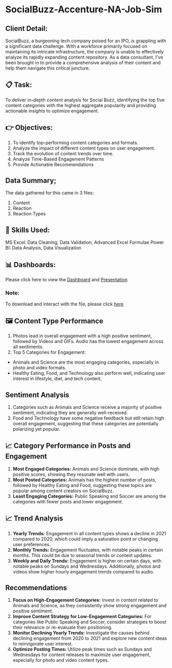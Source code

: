 # SocialBuzz-Accenture-NA-Job-Sim

## Client Detail:
SocialBuzz, a burgeoning tech company poised for an IPO, is grappling with a significant data challenge. With a workforce primarily focused on maintaining its intricate infrastructure, the company is unable to effectively analyze its rapidly expanding content repository. As a data consultant, I've been brought in to provide a comprehensive analysis of their content and help them navigate this critical juncture.

## 📋 Task:
To deliver in-depth content analysis for Social Buzz, identifying the top five content categories with the highest aggregate popularity and providing actionable insights to optimize engagement. 

## 👉 Objectives:
1. To identify top-performing content categories and formats.
2. Analyze the impact of different content types on user engagement.
3. Track the evolution of content trends over time.
4. Analyze Time-Based Engagement Patterns
5. Provide Actionable Recommendations

## Data Summary;
The data gathered for this came in 3 files:
1. Content
2. Reaction
3. Reaction Types

## 💭 Skills Used:
MS Excel: Data Cleaning, Data Validation, Advanced Excel Formulae
Power BI: Data Analysis, Data Visualization

## 📊 Dashboards:
Please click here to view the [Dashboard](https://github.com/aishwarya-1999/SocialBuzz-Accenture-NA-Job-Sim/blob/main/Dashboards.pdf) and [Presentation](https://github.com/aishwarya-1999/SocialBuzz-Accenture-NA-Job-Sim/blob/main/Presentation.pdf)

### Note:
To download and interact with the file, please click [here](https://github.com/aishwarya-1999/SocialBuzz-Accenture-NA-Job-Sim/blob/main/Analysis.pbix)

## 🖼️ Content Type Performance
1. Photos lead in overall engagement with a high positive sentiment, followed by Videos and GIFs. Audio has the lowest engagement across all sentiments.
2. Top 5 Categories for Engagement:
  * Animals and Science are the most engaging categories, especially in photo and video formats.
  * Healthy Eating, Food, and Technology also perform well, indicating user interest in lifestyle, diet, and tech content.

## Sentiment Analysis
1. Categories such as Animals and Science receive a majority of positive sentiment, indicating they are generally well-received.
2. Food and Technology have some negative feedback but still retain high overall engagement, suggesting that these categories are potentially polarizing yet popular.

## 📈 Category Performance in Posts and Engagement
1. **Most Engaged Categories:** Animals and Science dominate, with high positive scores, showing they resonate well with users.
2. **Most Posted Categories:** Animals has the highest number of posts, followed by Healthy Eating and Food, suggesting these topics are popular among content creators on SocialBuzz.
3. **Least Engaging Categories:** Public Speaking and Soccer are among the categories with fewer posts and lower engagement.

## 📈 Trend Analysis
1. **Yearly Trends:** Engagement in all content types shows a decline in 2021 compared to 2020, which could imply a saturation point or changing user preferences.
2. **Monthly Trends:** Engagement fluctuates, with notable peaks in certain months. This could be due to seasonal trends or content updates.
3. **Weekly and Daily Trends:** Engagement is higher on certain days, with notable peaks on Sundays and Wednesdays. Additionally, photos and videos show higher hourly engagement trends compared to audio.

## Recommendations
1. **Focus on High-Engagement Categories:** Invest in content related to Animals and Science, as they consistently show strong engagement and positive sentiment.
2. **Improve Content Strategy for Low-Engagement Categories:** For categories like Public Speaking and Soccer, consider strategies to boost their relevance or re-evaluate their positioning.
3. **Monitor Declining Yearly Trends:** Investigate the causes behind declining engagement from 2020 to 2021 and explore new content ideas to reinvigorate user interest.
4. **Optimize Posting Times:** Utilize peak times such as Sundays and Wednesdays for content releases to maximize user engagement, especially for photo and video content types.
